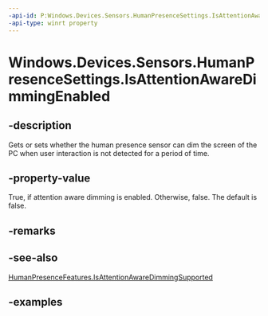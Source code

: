 ```yaml
---
-api-id: P:Windows.Devices.Sensors.HumanPresenceSettings.IsAttentionAwareDimmingEnabled
-api-type: winrt property
---
```


# Windows.Devices.Sensors.HumanPresenceSettings.IsAttentionAwareDimmingEnabled

<!--
public bool IsAttentionAwareDimmingEnabled { get; set; }
-->

## -description

Gets or sets whether the human presence sensor can dim the screen of the PC when user interaction is not detected for a period of time.

## -property-value

True, if attention aware dimming is enabled. Otherwise, false. The default is false.

## -remarks

## -see-also

[HumanPresenceFeatures.IsAttentionAwareDimmingSupported](humanpresencefeatures_isattentionawaredimmingsupported.md)

## -examples

